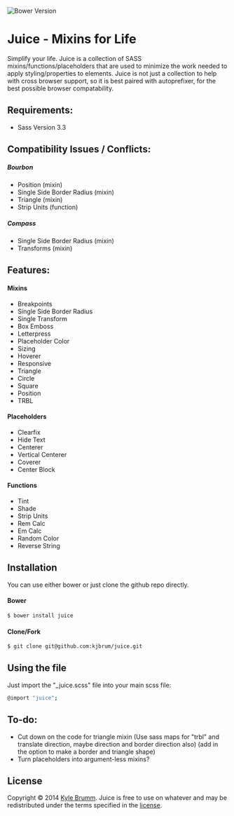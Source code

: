 ![Bower Version](http://img.shields.io/badge/bower-0.0.8-56d7c6.svg?style=flat-square)

# Juice - Mixins for Life

Simplify your life. Juice is a collection of SASS mixins/functions/placeholders that are used to minimize the work needed to apply styling/properties to elements. Juice is not just a collection to help with cross browser support, so it is best paired with autoprefixer, for the best possible browser compatability.

## Requirements:

+ Sass Version 3.3

## Compatibility Issues / Conflicts:

##### Bourbon

+ Position (mixin)
+ Single Side Border Radius (mixin)
+ Triangle (mixin)
+ Strip Units (function)

##### Compass

+ Single Side Border Radius (mixin)
+ Transforms (mixin)

## Features:

#### Mixins

+ Breakpoints
+ Single Side Border Radius
+ Single Transform
+ Box Emboss
+ Letterpress
+ Placeholder Color
+ Sizing
+ Hoverer
+ Responsive
+ Triangle
+ Circle
+ Square
+ Position
+ TRBL

#### Placeholders

+ Clearfix
+ Hide Text
+ Centerer
+ Vertical Centerer
+ Coverer
+ Center Block

#### Functions

+ Tint
+ Shade
+ Strip Units
+ Rem Calc
+ Em Calc
+ Random Color
+ Reverse String

## Installation

You can use either bower or just clone the github repo directly.

#### Bower

```bash
$ bower install juice
```

#### Clone/Fork

```bash
$ git clone git@github.com:kjbrum/juice.git
```

## Using the file

Just import the "_juice.scss" file into your main scss file: 
```bash
@import "juice";
```

## To-do:

+ Cut down on the code for triangle mixin (Use sass maps for "trbl" and translate direction, maybe direction and border direction also) (add in the option to make a border and triangle shape)
+ Turn placeholders into argument-less mixins?

## License

Copyright © 2014 [Kyle Brumm](http://kylebrumm.com). Juice is free to use on whatever and may be redistributed under the terms specified in the [license](LICENSE.md).
